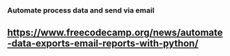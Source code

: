 ### Automate process data and send via email
## https://www.freecodecamp.org/news/automate-data-exports-email-reports-with-python/